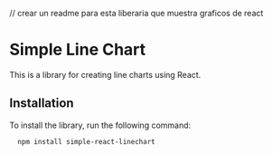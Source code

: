// crear un readme para esta liberaria que muestra graficos de react

# Simple Line Chart

This is a library for creating line charts using React.

## Installation

To install the library, run the following command:

 ```bash
   npm install simple-react-linechart
```
